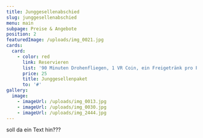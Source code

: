 ```yaml
---
title: Junggesellenabschied
slug: junggesellenabschied
menu: main
subpage: Preise & Angebote
position: 2
featuredImage: /uploads/img_0021.jpg
cards:
  card:
    - color: red
      link: Reservieren
      list: '90 Minuten Drohenfliegen, 1 VR Coin, ein Freigetränk pro Person'
      price: 25
      title: Junggesellenpaket
      to: '#'
gallery:
  image:
    - imageUrl: /uploads/img_0013.jpg
    - imageUrl: /uploads/img_0030.jpg
    - imageUrl: /uploads/img_2444.jpg
---
```

soll da ein Text hin???
